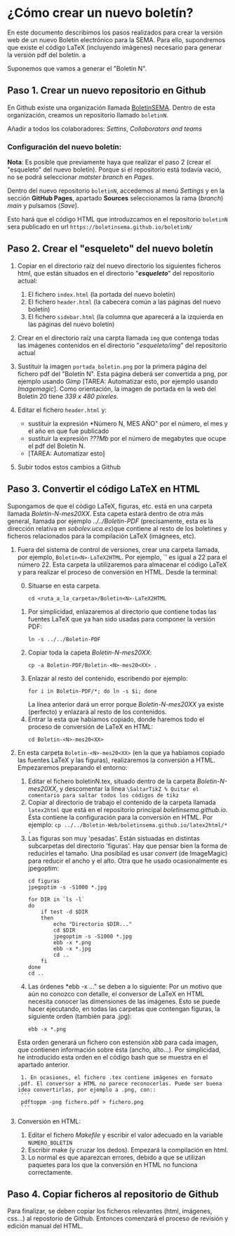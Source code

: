 # ¿Cómo crear un nuevo boletín?

En este documento describimos los pasos realizados para crear la
versión web de un nuevo Boletín electrónico para la SEMA. Para ello,
supondremos que existe el código LaTeX (incluyendo imágenes) necesario
para generar la versión pdf del boletín. a

Suponemos que vamos a generar el "Boletín N".

## Paso 1. Crear un nuevo repositorio en Github

En Github existe una organización llamada
[BoletínSEMA](https://github.com/BoletinSEMA). Dentro de esta
organización, creamos un repositorio llamado `boletinN`.

Añadir a todos los colaboradores: *Settins*, *Collaborators and teams*

### Configuración del nuevo boletín:

**Nota**: Es posible que previamente haya que realizar el paso 2 (crear el "esqueleto" del nuevo boletín). Porque si el repositorio está todavía vació, no se podrá seleccionar *matster branch* en *Pages*.

Dentro del nuevo repositorio `boletinN`, accedemos al menú *Settings* y en la sección
**GitHub Pages**, apartado **Sources** seleccionamos la rama (*branch*) *main* y pulsamos (*Save*).

Esto hará que el código HTML que introduzcamos en el repositorio
`boletinN` sera publicado en url `https://boletinsema.github.io/boletinN/`

## Paso 2. Crear el "esqueleto" del nuevo boletín

1. Copiar en el directorio raíz del nuevo directorio los siguientes ficheros html, que
están situados en el directorio "***esqueleto***" del repositorio actual:

	1. El fichero `index.html` (la portada del nuevo boletín)
	2. El fichero `header.html` (la cabecera común a las páginas del nuevo boletín)
	3. El fichero `sidebar.html` (la columna que aparecerá a la izquierda en las páginas del nuevo boletín)

2. Crear en el directorio raíz una carpta llamada `img` que contenga
   todas las imágenes contenidos en el directorio "*esqueleto/img*"
   del repositorio actual

3. Sustituir la imagen `portada_boletin.png` por la primera página del
   fichero pdf del "Boletín N". Esta página deberá ser convertida a
   png, por ejemplo usando *Gimp* [TAREA: Automatizar esto, por
   ejemplo usando *Imagemagic*]. Como orientación, la imagen de
   portada en la web del Boletín 20 tiene _339 x 480 píxeles_.

4. Editar el fichero `header.html` y:
   * sustituir la expresión *Número N, MES AÑO" por el número, el mes
     y el año en que fue publicado
   * sustituir la expresión *???Mb* por el número de megabytes que
     ocupe el pdf del Boletín N.
   * [TAREA: Automatizar esto]

5. Subir todos estos cambios a Github


## Paso 3. Convertir el código LaTeX en HTML

Supongamos de que el código LaTeX, figuras, etc. está en una carpeta
llamada *Boletin-N-mes20XX*. Esta capeta estará dentro de otra más
general, llamada por ejemplo *../../Boletin-PDF* (precisamente, esta es
la dirección relativa en *sobolev.uca.es*)que contiene al resto de
los boletines y ficheros relacionados para la compilación LaTeX
(imágnees, etc).

1. Fuera del sistema de control de versiones, crear una carpeta llamada,
por ejemplo, `Boletin<N>-LaTeX2HTML`. Por ejemplo, `<N>' es igual a 22
para el número 22. Esta carpeta la utilizaremos para almacenar el código LaTeX y
para realizar el proceso de conversión en HTML. Desde la terminal:

	0. Situarse en esta carpeta.
		```
		cd <ruta_a_la_carpeta>/Boletin<N>-LaTeX2HTML
		```
	1. Por simplicidad, enlazaremos al directorio que contiene todas las
		fuentes LaTeX que ya han sido usadas para componer la versión PDF:
		```
		ln -s ../../Boletin-PDF
		```
	2. Copiar toda la capeta *Boletin-N-mes20XX*:
	   ```
	   cp -a Boletin-PDF/Boletin-<N>-mes20<XX> .
	   ```
	3. Enlazar al resto del contenido, escribendo por ejemplo:
	   ```
	   for i in Boletin-PDF/*; do ln -s $i; done
	   ```
	   La línea anterior dará un error porque *Boletin-N-mes20XX* ya
       existe (perfecto) y enlazará al resto de los contenidos.
	4. Entrar la esta que habíamos copiado, donde haremos todo el proceso
		de conversión de LaTeX en HTML:
		```
		cd Boletin-<N>-mes20<XX>
		```


2. En esta carpeta `Boletin-<N>-mes20<XX>` (en la que ya habíamos copiado las fuentes LaTeX y las figuras), realizaremos la conversión a HTML.  Empezaremos preparando el entorno:

	 1. Editar el fichero boletinN.tex, situado dentro de la carpeta *Boletin-N-mes20XX*, y descomentar la línea
	   ```
	   \SaltarTikZ % Quitar el comentario para saltar todos los códigos de tikz
	   ```
	 1. Copiar al directorio de trabajo el contenido de la carpeta llamada `latex2html`
		que está en el repositorio principal *boletinsema.github.io*.
		Ésta contiene la configuración para la conversión en HTML.
		Por ejemplo:
	   ```
	   cp ../../Boletin-Web/boletinsema.github.io/latex2html/* .
	   ```
	 1. Las figuras son muy 'pesadas'. Están sistuadas en distintas subcarpetas
		 del directorio 'figuras'. Hay que pensar bien la forma
		 de reducirles el tamaño. Una posibilad es usar *convert* (de
		 ImageMagic) para reducir el ancho y el alto. Otra que he usado
		 ocasionalmente es jpegoptim:
		```
		cd figuras
		jpegoptim -s -S1000 *.jpg

		for DIR in `ls -l`
		do
			if test -d $DIR
			then
				echo "Directorio $DIR..."
				cd $DIR
				jpegoptim -s -S1000 *.jpg
				ebb -x *.png
				ebb -x *.jpg
				cd ..
			fi
		done
		cd ..
		```
	1. Las órdenes *ebb -x ..." se deben a lo siguiente: Por un motivo
	que aún no conozco con detalle, el conversor de LaTeX en HTML
	necesita conocer las dimensiones de las imágenes. Esto se puede
	hacer ejecutando, en todas las carpetas que contengan figuras, la
	siguiente orden (también para .jpg):
		```
		ebb -x *.png
		```
	Esta orden generará un fichero con estensión *xbb* para cada
	imagen, que contienen información sobre ésta (ancho, alto...). Por simplicidad,
	he introducido esta orden en el código bash que se muestra en el apartado anterior.

        1. En ocasiones, el fichero .tex contiene imágenes en formato .pdf. El conversor a HTML no parece reconocerlas. Puede ser buena idea convertirlas, por ejemplo a .png, con::
		```
		pdftoppm -png fichero.pdf > fichero.png
		```
3. Conversión en HTML:
   1. Editar el fichero *Makefile* y escribir el valor adecuado en la
       variable `NUMERO_BOLETIN`
   2. Escribir make (y cruzar los dedos). Empezará la compilación en html.
   3. Lo normal es que aparezcan errores, debido a que se utilizan paquetes para los que
	  la conversión en HTML no funciona correctamente.

## Paso 4. Copiar ficheros al repositorio de Github

Para finalizar, se deben copiar los ficheros relevantes (html, imágenes, css...) al repostorio de Github. Entonces comenzará el proceso de revisión y edición manual del HTML.

